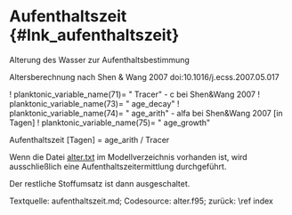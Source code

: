 Aufenthaltszeit     {#lnk_aufenthaltszeit}
===============

Alterung des Wasser zur Aufenthaltsbestimmung

Altersberechnung nach Shen & Wang 2007 doi:10.1016/j.ecss.2007.05.017

!   planktonic_variable_name(71)= "    Tracer"  - c bei Shen&Wang 2007
!   planktonic_variable_name(73)= "    age_decay"
!   planktonic_variable_name(74)= "    age_arith"  - alfa bei Shen&Wang 2007 [in Tagen]
!   planktonic_variable_name(75)= "    age_growth"

Aufenthaltszeit [Tagen] = age_arith / Tracer

Wenn die Datei
<a href="./exp/alter.txt" target="_blank">alter.txt</a>
im Modellverzeichnis vorhanden ist, wird ausschließlich eine 
Aufenthaltszeitermittlung durchgeführt.

Der restliche Stoffumsatz ist dann ausgeschaltet.

Textquelle: aufenthaltszeit.md; Codesource: alter.f95; zurück: \ref index